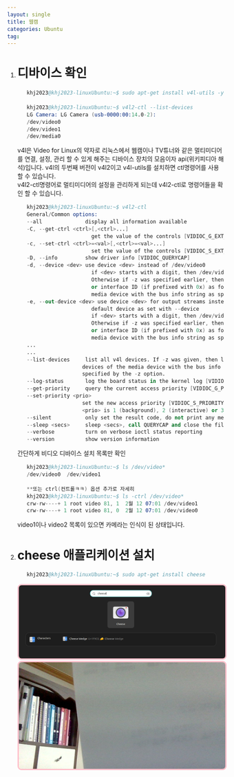 ```yaml
---
layout: single
title: 웹캠 
categories: Ubuntu
tag: 
---
```


1. # 디바이스 확인
   ```s
      khj2023@khj2023-linuxUbuntu:~$ sudo apt-get install v4l-utils -y
      
      khj2023@khj2023-linuxUbuntu:~$ v4l2-ctl --list-devices
      LG Camera: LG Camera (usb-0000:00:14.0-2):
      /dev/video0
      /dev/video1
      /dev/media0
   ```   
   v4l은 Video for Linux의 약자로 리눅스에서 웹캠이나 TV튜너와 같은 멀티미디어를 연결, 설정, 관리 할 수 있게 해주는 디바이스 장치의 모음이자 api(위키피디아 해석)입니다. v4l의 두번째 버전이 v4l2이고 v4l-utils를 설치하면 ctl명령어를 사용할 수 있습니다.   
   v4l2-ctl명령어로 멀티미디어의 설정을 관리하게 되는데 v4l2-ctl로 명령어들을 확인 할 수 있습니다.   
   ```s
      khj2023@khj2023-linuxUbuntu:~$ v4l2-ctl
      General/Common options:
      --all              display all information available
      -C, --get-ctrl <ctrl>[,<ctrl>...]
                           get the value of the controls [VIDIOC_G_EXT_CTRLS]
      -c, --set-ctrl <ctrl>=<val>[,<ctrl>=<val>...]
                           set the value of the controls [VIDIOC_S_EXT_CTRLS]
      -D, --info         show driver info [VIDIOC_QUERYCAP]
      -d, --device <dev> use device <dev> instead of /dev/video0
                           if <dev> starts with a digit, then /dev/video<dev> is used
                           Otherwise if -z was specified earlier, then <dev> is the entity name
                           or interface ID (if prefixed with 0x) as found in the topology of the
                           media device with the bus info string as specified by the -z option.
      -e, --out-device <dev> use device <dev> for output streams instead of the
                           default device as set with --device
                           if <dev> starts with a digit, then /dev/video<dev> is used
                           Otherwise if -z was specified earlier, then <dev> is the entity name
                           or interface ID (if prefixed with 0x) as found in the topology of the
                           media device with the bus info string as specified by the -z option.
      ...
      ...
      --list-devices     list all v4l devices. If -z was given, then list just the
                        devices of the media device with the bus info string as
                        specified by the -z option.
      --log-status       log the board status in the kernel log [VIDIOC_LOG_STATUS]
      --get-priority     query the current access priority [VIDIOC_G_PRIORITY]
      --set-priority <prio>
                        set the new access priority [VIDIOC_S_PRIORITY]
                        <prio> is 1 (background), 2 (interactive) or 3 (record)
      --silent           only set the result code, do not print any messages
      --sleep <secs>     sleep <secs>, call QUERYCAP and close the file handle
      --verbose          turn on verbose ioctl status reporting
      --version          show version information
   ```   

   간단하게 비디오 디바이스 설치 목록만 확인
   ```s
      khj2023@khj2023-linuxUbuntu:~$ ls /dev/video*
      /dev/video0  /dev/video1

      **또는 ctrl(컨트롤ㅋㅋ) 옵션 추가로 자세히
      khj2023@khj2023-linuxUbuntu:~$ ls -ctrl /dev/video*
      crw-rw----+ 1 root video 81, 1  2월 12 07:01 /dev/video1
      crw-rw----+ 1 root video 81, 0  2월 12 07:01 /dev/video0
   ```   
   
   video1이나 video2 목록이 있으면 카메라는 인식이 된 상태입니다.   

1. # cheese 애플리케이션 설치
   ```s
      khj2023@khj2023-linuxUbuntu:~$ sudo apt-get install cheese
   ```   
   
   <img src="../../imgs/ubuntu/cheese.png" style="border:3px solid pink;border-radius:9px;width:800px">   

   <img src="../../imgs/ubuntu/cheese_shot.jpg" style="border:3px solid pink;border-radius:9px;width:500px">   

